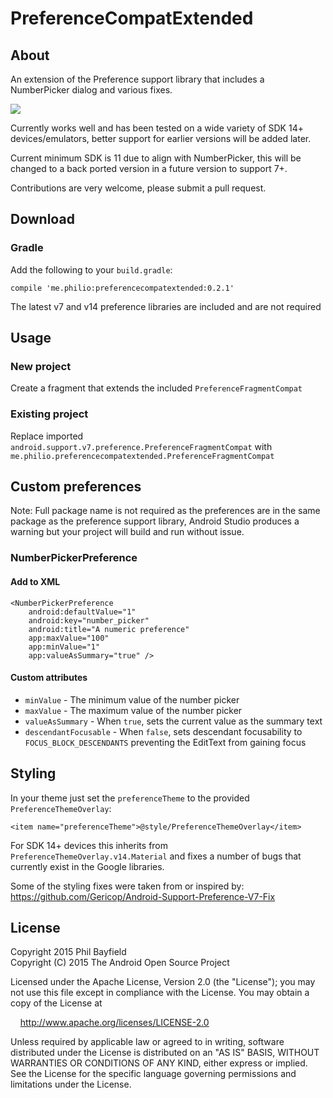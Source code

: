 # PreferenceCompatExtended

## About

An extension of the Preference support library that includes a NumberPicker dialog and various fixes.

![](https://raw.githubusercontent.com/Philio/PreferenceCompatExtended/master/side-by-side.png)

Currently works well and has been tested on a wide variety of SDK 14+ devices/emulators, better support for earlier versions will be added later.

Current minimum SDK is 11 due to align with NumberPicker, this will be changed to a back ported version in a future version to support 7+.

Contributions are very welcome, please submit a pull request.

## Download

### Gradle

Add the following to your `build.gradle`:

    compile 'me.philio:preferencecompatextended:0.2.1'
    
The latest v7 and v14 preference libraries are included and are not required
    
## Usage

### New project

Create a fragment that extends the included `PreferenceFragmentCompat`

### Existing project

Replace imported `android.support.v7.preference.PreferenceFragmentCompat` with `me.philio.preferencecompatextended.PreferenceFragmentCompat`

## Custom preferences

Note: Full package name is not required as the preferences are in the same package as the preference support library, Android Studio produces a warning but your project will build and run without issue.

### NumberPickerPreference

#### Add to XML

    <NumberPickerPreference
        android:defaultValue="1"
        android:key="number_picker"
        android:title="A numeric preference"
        app:maxValue="100"
        app:minValue="1"
        app:valueAsSummary="true" />
        
#### Custom attributes

* `minValue` - The minimum value of the number picker
* `maxValue` - The maximum value of the number picker
* `valueAsSummary` - When `true`, sets the current value as the summary text
* `descendantFocusable` - When `false`, sets descendant focusability to `FOCUS_BLOCK_DESCENDANTS` preventing the EditText from gaining focus

## Styling

In your theme just set the `preferenceTheme` to the provided `PreferenceThemeOverlay`:

    <item name="preferenceTheme">@style/PreferenceThemeOverlay</item>
    
For SDK 14+ devices this inherits from `PreferenceThemeOverlay.v14.Material` and fixes a number of bugs that currently exist in the Google libraries.

Some of the styling fixes were taken from or inspired by: https://github.com/Gericop/Android-Support-Preference-V7-Fix

## License

Copyright 2015 Phil Bayfield  
Copyright (C) 2015 The Android Open Source Project

Licensed under the Apache License, Version 2.0 (the "License");
you may not use this file except in compliance with the License.
You may obtain a copy of the License at

&nbsp;&nbsp;&nbsp;&nbsp;http://www.apache.org/licenses/LICENSE-2.0

Unless required by applicable law or agreed to in writing, software
distributed under the License is distributed on an "AS IS" BASIS,
WITHOUT WARRANTIES OR CONDITIONS OF ANY KIND, either express or implied.
See the License for the specific language governing permissions and
limitations under the License.